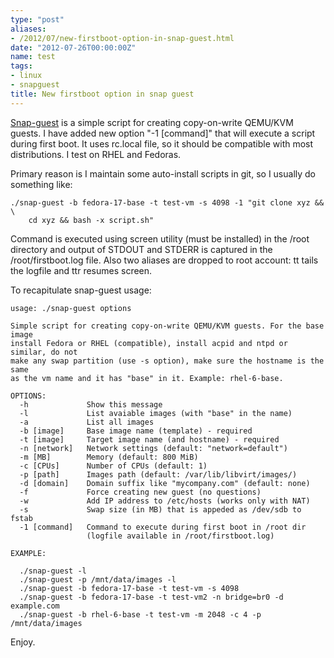 ```yaml
---
type: "post"
aliases:
- /2012/07/new-firstboot-option-in-snap-guest.html
date: "2012-07-26T00:00:00Z"
name: test
tags:
- linux
- snapguest
title: New firstboot option in snap guest
---
```


[Snap-guest][1] is a simple script for creating copy-on-write QEMU/KVM guests. I
have added new option "-1 \[command\]" that will execute a script during first
boot. It uses rc.local file, so it should be compatible with most
distributions. I test on RHEL and Fedoras.

Primary reason is I maintain some auto-install scripts in git, so I usually do
something like:


    ./snap-guest -b fedora-17-base -t test-vm -s 4098 -1 "git clone xyz && \
        cd xyz && bash -x script.sh"

Command is executed using screen utility (must be installed) in the /root
directory and output of STDOUT and STDERR is captured in the
/root/firstboot.log file. Also two aliases are dropped to root account: tt
tails the logfile and ttr resumes screen.

To recapitulate snap-guest usage:

    usage: ./snap-guest options

    Simple script for creating copy-on-write QEMU/KVM guests. For the base image
    install Fedora or RHEL (compatible), install acpid and ntpd or similar, do not
    make any swap partition (use -s option), make sure the hostname is the same
    as the vm name and it has "base" in it. Example: rhel-6-base.

    OPTIONS:
      -h             Show this message
      -l             List avaiable images (with "base" in the name)
      -a             List all images
      -b [image]     Base image name (template) - required
      -t [image]     Target image name (and hostname) - required
      -n [network]   Network settings (default: "network=default")
      -m [MB]        Memory (default: 800 MiB)
      -c [CPUs]      Number of CPUs (default: 1)
      -p [path]      Images path (default: /var/lib/libvirt/images/)
      -d [domain]    Domain suffix like "mycompany.com" (default: none)
      -f             Force creating new guest (no questions)
      -w             Add IP address to /etc/hosts (works only with NAT)
      -s             Swap size (in MB) that is appeded as /dev/sdb to fstab
      -1 [command]   Command to execute during first boot in /root dir
                     (logfile available in /root/firstboot.log)

    EXAMPLE:

      ./snap-guest -l
      ./snap-guest -p /mnt/data/images -l
      ./snap-guest -b fedora-17-base -t test-vm -s 4098
      ./snap-guest -b fedora-17-base -t test-vm2 -n bridge=br0 -d example.com
      ./snap-guest -b rhel-6-base -t test-vm -m 2048 -c 4 -p /mnt/data/images

Enjoy.

[1]: http://github.com/lzap/snap-guest

